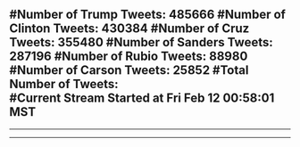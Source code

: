 #Number of Trump Tweets: 485666
#Number of Clinton Tweets: 430384
#Number of Cruz Tweets: 355480
#Number of Sanders Tweets: 287196
#Number of Rubio Tweets: 88980
#Number of Carson Tweets: 25852
#Total Number of Tweets:  
#Current Stream Started at Fri Feb 12 00:58:01 MST
---
---
---
